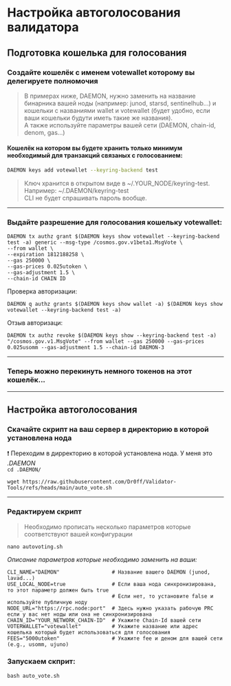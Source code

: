 # Настройка автоголосования валидатора

## Подготовка кошелька для голосования
<h3> Создайте кошелёк с именем  votewallet  которому вы делегируете полномочия</h3>

>В примерах ниже, DAEMON, нужно заменить на название бинарника вашей ноды (например: junod, starsd, sentinelhub...)
>и кошельки с названиями wallet и votewallet (будет удобно, если ваши кошельки будути иметь такие же названия).</br>
>А также используйте параметры вашей сети (DAEMON, chain-id, denom, gas...)


<h4>Кошелёк на котором вы будете хранить только минимум необходимый для транзакций связаных с голосованием:</h4>

```bash
DAEMON keys add votewallet --keyring-backend test
```

>Ключ хранится в открытом виде в ~/.YOUR_NODE/keyring-test. Например: ~/.DAEMON/keyring-test </br>
>CLI не будет спрашивать пароль вообще.

---

<h3> Выдайте разрешение для голосования кошельку votewallet:</h3>

```
DAEMON tx authz grant $(DAEMON keys show votewallet --keyring-backend test -a) generic --msg-type /cosmos.gov.v1beta1.MsgVote \
--from wallet \
--expiration 1812188258 \
--gas 250000 \
--gas-prices 0.025utoken \
--gas-adjustment 1.5 \
--chain-id CHAIN ID
```
Проверка авторизации:

```
DAEMON q authz grants $(DAEMON keys show wallet -a) $(DAEMON keys show votewallet --keyring-backend test -a)
```
Отзыв авторизаци:

```
DAEMON tx authz revoke $(DAEMON keys show --keyring-backend test -a) "/cosmos.gov.v1.MsgVote" --from wallet --gas 250000 --gas-prices 0.025usomm --gas-adjustment 1.5 --chain-id DAEMON-3
```

---

<h3> Теперь можно перекинуть немного токенов на этот кошелёк...</h3>

---

## Настройка автоголосования
<h3>Скачайте скрипт на ваш сервер в директорию в которой установлена нода</h3>

 ❗️ Переходим в дирректорию в которой установлена нода. У меня это *.DAEMON* </br>
     `cd .DAEMON/`

```
wget https://raw.githubusercontent.com/Dr0ff/Validator-Tools/refs/heads/main/auto_vote.sh
```
---

<h3>Редактируем скрипт</h3>

>Необходимо прописать несколько параметров которые соответствуют вашей конфигурации

```
nano autovoting.sh
```

 *Описание параметров которые необходимо заменить на ваши:*
```
CLI_NAME="DAEMON"                 # Название вашего DAEMON (junod, lavad...)
USE_LOCAL_NODE=true               # Если ваша нода синхронизирована, то этот параметр должен быть true
                                  # Если нет, то установите false и используйте публичную ноду
NODE_URL="https://rpc.node:port"  # Здесь нужно указать рабочую PRC если у вас нет ноды или она не синхронизирована
CHAIN_ID="YOUR_NETWORK_CHAIN-ID"  # Укажите Chain-Id вашей сети
VOTERWALLET="votewallet"          # Укажите название или адрес кошелька который будет использоваться для голосования
FEES="5000utoken"                 # Укажите fee и деном для вашей сети (e.g., usomm, ujuno)
```
<h3>Запускаем скприт:</h3>

```
bash auto_vote.sh
```
